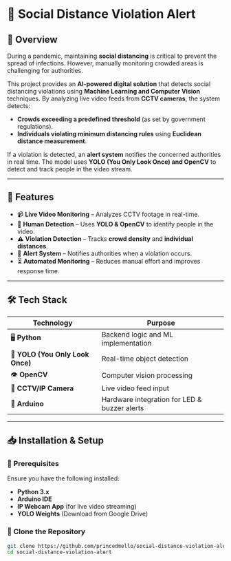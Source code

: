 # 🚨 Social Distance Violation Alert

## 📌 Overview

During a pandemic, maintaining **social distancing** is critical to prevent the spread of infections. However, manually monitoring crowded areas is challenging for authorities. 

This project provides an **AI-powered digital solution** that detects social distancing violations using **Machine Learning and Computer Vision** techniques. By analyzing live video feeds from **CCTV cameras**, the system detects:
- **Crowds exceeding a predefined threshold** (as set by government regulations).
- **Individuals violating minimum distancing rules** using **Euclidean distance measurement**.

If a violation is detected, an **alert system** notifies the concerned authorities in real time. The model uses **YOLO (You Only Look Once) and OpenCV** to detect and track people in the video stream.

---

## 🚀 Features

- 📹 **Live Video Monitoring** – Analyzes CCTV footage in real-time.
- 🎯 **Human Detection** – Uses **YOLO & OpenCV** to identify people in the video.
- ⚠ **Violation Detection** – Tracks **crowd density** and **individual distances**.
- 🔔 **Alert System** – Notifies authorities when a violation occurs.
- ⏳ **Automated Monitoring** – Reduces manual effort and improves response time.

---

## 🛠 Tech Stack

| Technology  | Purpose |
|-------------|---------|
| 🖥 **Python** | Backend logic and ML implementation |
| 🎯 **YOLO (You Only Look Once)** | Real-time object detection |
| 👁 **OpenCV** | Computer vision processing |
| 📡 **CCTV/IP Camera** | Live video feed input |
| 🔌 **Arduino** | Hardware integration for LED & buzzer alerts |

---

## 📥 Installation & Setup

### 🔹 Prerequisites
Ensure you have the following installed:
- **Python 3.x**
- **Arduino IDE**
- **IP Webcam App** (for live video streaming)
- **YOLO Weights** (Download from Google Drive)

### 🔹 Clone the Repository
```sh
git clone https://github.com/princedmello/social-distance-violation-alert.git
cd social-distance-violation-alert
